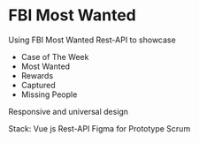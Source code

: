 # FBI Most Wanted
Using FBI Most Wanted Rest-API to showcase
- Case of The Week
- Most Wanted
- Rewards
- Captured
- Missing People

Responsive and universal design

Stack:
Vue js
Rest-API
Figma for Prototype
Scrum
